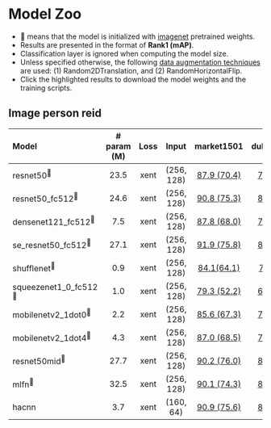 # Model Zoo
- :dog: means that the model is initialized with [imagenet](http://www.image-net.org/) pretrained weights.
- Results are presented in the format of **Rank1 (mAP)**.
- Classification layer is ignored when computing the model size.
- Unless specified otherwise, the following [data augmentation techniques](torchreid/transforms.py) are used: (1) Random2DTranslation, and (2) RandomHorizontalFlip.
- Click the highlighted results to download the model weights and the training scripts.

## Image person reid
| Model | # param (M) | Loss | Input | market1501  | dukemtmcreid | msmt17 |
| :--- | :---: | :---: | :---: | :---: | :---: | :---: |
| resnet50<sup>:dog:</sup> | 23.5  | xent | (256, 128) | [87.9 (70.4)](http://www.eecs.qmul.ac.uk/~kz303/deep-person-reid/model-zoo/image-models/resnet50_market_xent.zip) | [78.3 (58.9)](http://www.eecs.qmul.ac.uk/~kz303/deep-person-reid/model-zoo/image-models/resnet50_duke_xent.zip) | [63.2 (33.9)](http://www.eecs.qmul.ac.uk/~kz303/deep-person-reid/model-zoo/image-models/resnet50_msmt_xent.zip) |
| resnet50_fc512<sup>:dog:</sup> | 24.6 | xent | (256, 128) | [90.8 (75.3)](http://www.eecs.qmul.ac.uk/~kz303/deep-person-reid/model-zoo/image-models/resnet50_fc512_market_xent.zip) | [81.0 (64.0)](http://www.eecs.qmul.ac.uk/~kz303/deep-person-reid/model-zoo/image-models/resnet50_fc512_duke_xent.zip) | [69.6 (38.4)](http://www.eecs.qmul.ac.uk/~kz303/deep-person-reid/model-zoo/image-models/resnet50_fc512_msmt_xent.zip) |
| densenet121_fc512<sup>:dog:</sup> | 7.5 | xent | (256, 128) | [87.8 (68.0)](http://www.eecs.qmul.ac.uk/~kz303/deep-person-reid/model-zoo/image-models/densenet121_fc512_market_xent.zip) | [79.7 (58.8)](http://www.eecs.qmul.ac.uk/~kz303/deep-person-reid/model-zoo/image-models/densenet121_fc512_duke_xent.zip) | [67.6 (35.0)](http://www.eecs.qmul.ac.uk/~kz303/deep-person-reid/model-zoo/image-models/densenet121_fc512_msmt_xent.zip) |
| se_resnet50_fc512<sup>:dog:</sup> | 27.1 | xent | (256, 128) | [91.9 (75.8)](http://www.eecs.qmul.ac.uk/~kz303/deep-person-reid/model-zoo/image-models/se_resnet50_fc512_market_xent.zip) | [81.5 (63.7)](http://www.eecs.qmul.ac.uk/~kz303/deep-person-reid/model-zoo/image-models/se_resnet50_fc512_duke_xent.zip) | [71.1 (39.8)](http://www.eecs.qmul.ac.uk/~kz303/deep-person-reid/model-zoo/image-models/se_resnet50_fc512_msmt_xent.zip) |
| shufflenet<sup>:dog:</sup> | 0.9 | xent | (256, 128) | [84.1(64.1)](http://www.eecs.qmul.ac.uk/~kz303/deep-person-reid/model-zoo/image-models/shufflenet_market_xent.zip) | [73.4(51.9)](http://www.eecs.qmul.ac.uk/~kz303/deep-person-reid/model-zoo/image-models/shufflenet_duke_xent.zip) | [51.3(24.2)](http://www.eecs.qmul.ac.uk/~kz303/deep-person-reid/model-zoo/image-models/shufflenet_msmt_xent.zip) |
| squeezenet1_0_fc512<sup>:dog:</sup> | 1.0 | xent | (256, 128) | [79.3 (52.2)](http://www.eecs.qmul.ac.uk/~kz303/deep-person-reid/model-zoo/image-models/squeezenet1_0_fc512_market_xent.zip) | [66.6 (42.6)](http://www.eecs.qmul.ac.uk/~kz303/deep-person-reid/model-zoo/image-models/squeezenet1_0_fc512_duke_xent.zip) | [44.1 (17.1)](http://www.eecs.qmul.ac.uk/~kz303/deep-person-reid/model-zoo/image-models/squeezenet1_0_fc512_msmt_xent.zip) |
| mobilenetv2_1dot0<sup>:dog:</sup> | 2.2 | xent | (256, 128) | [85.6 (67.3)](http://eecs.qmul.ac.uk/~kz303/deep-person-reid/model-zoo/image-models/mobilenetv2_1dot0_market.pth.tar) | [74.2 (54.7)](http://eecs.qmul.ac.uk/~kz303/deep-person-reid/model-zoo/image-models/mobilenetv2_1dot0_duke.pth.tar) | [57.4 (29.3)](http://eecs.qmul.ac.uk/~kz303/deep-person-reid/model-zoo/image-models/mobilenetv2_1dot0_msmt.pth.tar) |
| mobilenetv2_1dot4<sup>:dog:</sup> | 4.3 | xent | (256, 128) | [87.0 (68.5)](http://eecs.qmul.ac.uk/~kz303/deep-person-reid/model-zoo/image-models/mobilenetv2_1dot4_market.pth.tar) | [76.2 (55.8)](http://eecs.qmul.ac.uk/~kz303/deep-person-reid/model-zoo/image-models/mobilenetv2_1dot4_duke.pth.tar) | [60.1 (31.5)](http://eecs.qmul.ac.uk/~kz303/deep-person-reid/model-zoo/image-models/mobilenetv2_1dot4_msmt.pth.tar) |
| resnet50mid<sup>:dog:</sup> | 27.7 | xent | (256, 128) | [90.2 (76.0)](http://www.eecs.qmul.ac.uk/~kz303/deep-person-reid/model-zoo/image-models/resnet50mid_market_xent.zip) | [81.6 (64.0)](http://www.eecs.qmul.ac.uk/~kz303/deep-person-reid/model-zoo/image-models/resnet50mid_duke_xent.zip) | [69.0 (38.0)](http://www.eecs.qmul.ac.uk/~kz303/deep-person-reid/model-zoo/image-models/resnet50mid_msmt_xent.zip) |
| mlfn<sup>:dog:</sup> | 32.5 | xent | (256, 128) | [90.1 (74.3)](http://www.eecs.qmul.ac.uk/~kz303/deep-person-reid/model-zoo/image-models/mlfn_market_xent.zip) | [81.1 (63.2)](http://www.eecs.qmul.ac.uk/~kz303/deep-person-reid/model-zoo/image-models/mlfn_duke_xent.zip) | [66.4 (37.2)](http://www.eecs.qmul.ac.uk/~kz303/deep-person-reid/model-zoo/image-models/mlfn_msmt_xent.zip) |
| hacnn | 3.7 | xent | (160, 64) | [90.9 (75.6)](http://www.eecs.qmul.ac.uk/~kz303/deep-person-reid/model-zoo/image-models/hacnn_market_xent.zip) | [80.1 (63.2)](http://www.eecs.qmul.ac.uk/~kz303/deep-person-reid/model-zoo/image-models/hacnn_duke_xent.zip) | [64.7 (37.2)](http://www.eecs.qmul.ac.uk/~kz303/deep-person-reid/model-zoo/image-models/hacnn_msmt_xent.zip) |